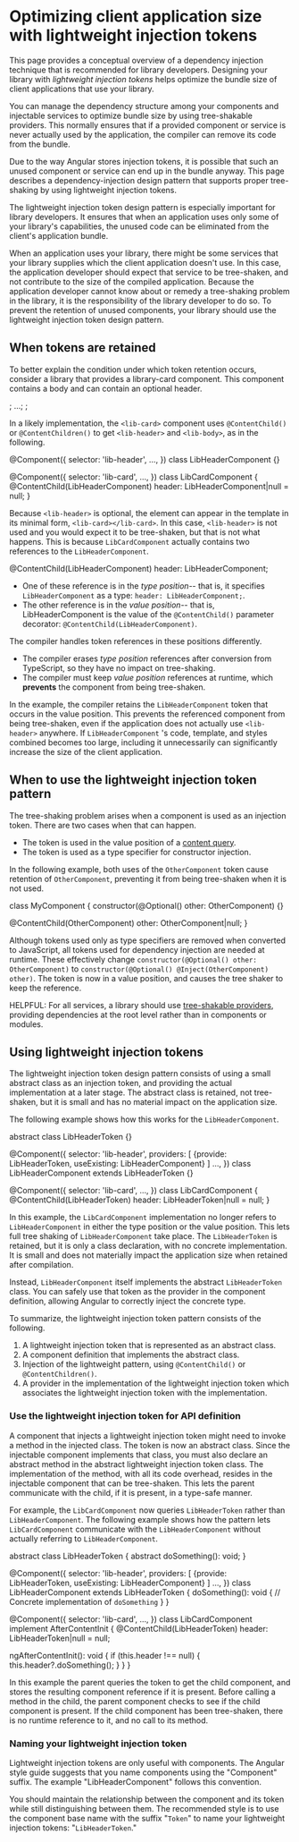 # Optimizing client application size with lightweight injection tokens

This page provides a conceptual overview of a dependency injection technique that is recommended for library developers.
Designing your library with *lightweight injection tokens* helps optimize the bundle size of client applications that use your library.

You can manage the dependency structure among your components and injectable services to optimize bundle size by using tree-shakable providers.
This normally ensures that if a provided component or service is never actually used by the application, the compiler can remove its code from the bundle.

Due to the way Angular stores injection tokens, it is possible that such an unused component or service can end up in the bundle anyway.
This page describes a dependency-injection design pattern that supports proper tree-shaking by using lightweight injection tokens.

The lightweight injection token design pattern is especially important for library developers.
It ensures that when an application uses only some of your library's capabilities, the unused code can be eliminated from the client's application bundle.

When an application uses your library, there might be some services that your library supplies which the client application doesn't use.
In this case, the application developer should expect that service to be tree-shaken, and not contribute to the size of the compiled application.
Because the application developer cannot know about or remedy a tree-shaking problem in the library, it is the responsibility of the library developer to do so.
To prevent the retention of unused components, your library should use the lightweight injection token design pattern.

## When tokens are retained

To better explain the condition under which token retention occurs, consider a library that provides a library-card component.
This component contains a body and can contain an optional header.

<docs-code language="html">

<lib-card>;
  <lib-header>&hellip;</lib-header>;
</lib-card>;

</docs-code>

In a likely implementation, the `<lib-card>` component uses `@ContentChild()` or `@ContentChildren()` to get `<lib-header>` and `<lib-body>`, as in the following.

<docs-code language="typescript" highlight="[12]">
@Component({
  selector: 'lib-header',
  &hellip;,
})
class LibHeaderComponent {}

@Component({
  selector: 'lib-card',
  &hellip;,
})
class LibCardComponent {
  @ContentChild(LibHeaderComponent) header: LibHeaderComponent|null = null;
}

</docs-code>

Because `<lib-header>` is optional, the element can appear in the template in its minimal form, `<lib-card></lib-card>`.
In this case, `<lib-header>` is not used and you would expect it to be tree-shaken, but that is not what happens.
This is because `LibCardComponent` actually contains two references to the `LibHeaderComponent`.

<docs-code language="typescript">
@ContentChild(LibHeaderComponent) header: LibHeaderComponent;
</docs-code>

* One of these reference is in the *type position*-- that is, it specifies `LibHeaderComponent` as a type: `header: LibHeaderComponent;`.
* The other reference is in the *value position*-- that is, LibHeaderComponent is the value of the `@ContentChild()` parameter decorator: `@ContentChild(LibHeaderComponent)`.

The compiler handles token references in these positions differently.

* The compiler erases *type position* references after conversion from TypeScript, so they have no impact on tree-shaking.
* The compiler must keep *value position* references at runtime, which **prevents** the component from being tree-shaken.

In the example, the compiler retains the `LibHeaderComponent` token that occurs in the value position.
This prevents the referenced component from being tree-shaken, even if the application does not actually use `<lib-header>` anywhere.
If `LibHeaderComponent` 's code, template, and styles combined becomes too large, including it unnecessarily can significantly increase the size of the client application.

## When to use the lightweight injection token pattern

The tree-shaking problem arises when a component is used as an injection token.
There are two cases when that can happen.

* The token is used in the value position of a [content query](/guide/components/queries#content-queries).
* The token is used as a type specifier for constructor injection.

In the following example, both uses of the `OtherComponent` token cause retention of `OtherComponent`, preventing it from being tree-shaken when it is not used.

<docs-code language="typescript" highlight="[[2],[4]]">
class MyComponent {
  constructor(@Optional() other: OtherComponent) {}

  @ContentChild(OtherComponent) other: OtherComponent|null;
}
</docs-code>

Although tokens used only as type specifiers are removed when converted to JavaScript, all tokens used for dependency injection are needed at runtime.
These effectively change `constructor(@Optional() other: OtherComponent)` to `constructor(@Optional() @Inject(OtherComponent) other)`.
The token is now in a value position, and causes the tree shaker to keep the reference.

HELPFUL: For all services, a library should use [tree-shakable providers](/guide/di/dependency-injection#providing-dependency), providing dependencies at the root level rather than in components or modules.

## Using lightweight injection tokens

The lightweight injection token design pattern consists of using a small abstract class as an injection token, and providing the actual implementation at a later stage.
The abstract class is retained, not tree-shaken, but it is small and has no material impact on the application size.

The following example shows how this works for the `LibHeaderComponent`.

<docs-code language="typescript" language="[[1],[6],[17]]">
abstract class LibHeaderToken {}

@Component({
  selector: 'lib-header',
  providers: [
    {provide: LibHeaderToken, useExisting: LibHeaderComponent}
  ]
  &hellip;,
})
class LibHeaderComponent extends LibHeaderToken {}

@Component({
  selector: 'lib-card',
  &hellip;,
})
class LibCardComponent {
  @ContentChild(LibHeaderToken) header: LibHeaderToken|null = null;
}
</docs-code>

In this example, the `LibCardComponent` implementation no longer refers to `LibHeaderComponent` in either the type position or the value position.
This lets full tree shaking of `LibHeaderComponent` take place.
The `LibHeaderToken` is retained, but it is only a class declaration, with no concrete implementation.
It is small and does not materially impact the application size when retained after compilation.

Instead, `LibHeaderComponent` itself implements the abstract `LibHeaderToken` class.
You can safely use that token as the provider in the component definition, allowing Angular to correctly inject the concrete type.

To summarize, the lightweight injection token pattern consists of the following.

1. A lightweight injection token that is represented as an abstract class.
1. A component definition that implements the abstract class.
1. Injection of the lightweight pattern, using `@ContentChild()` or `@ContentChildren()`.
1. A provider in the implementation of the lightweight injection token which associates the lightweight injection token with the implementation.

### Use the lightweight injection token for API definition

A component that injects a lightweight injection token might need to invoke a method in the injected class.
The token is now an abstract class. Since the injectable component implements that class, you must also declare an abstract method in the abstract lightweight injection token class.
The implementation of the method, with all its code overhead, resides in the injectable component that can be tree-shaken.
This lets the parent communicate with the child, if it is present, in a type-safe manner.

For example, the `LibCardComponent` now queries `LibHeaderToken` rather than `LibHeaderComponent`.
The following example shows how the pattern lets `LibCardComponent` communicate with the `LibHeaderComponent` without actually referring to `LibHeaderComponent`.

<docs-code language="typescript" highlight="[[3],[13,16],[27]]">
abstract class LibHeaderToken {
  abstract doSomething(): void;
}

@Component({
  selector: 'lib-header',
  providers: [
    {provide: LibHeaderToken, useExisting: LibHeaderComponent}
  ]
  &hellip;,
})
class LibHeaderComponent extends LibHeaderToken {
  doSomething(): void {
    // Concrete implementation of `doSomething`
  }
}

@Component({
  selector: 'lib-card',
  &hellip;,
})
class LibCardComponent implement AfterContentInit {
  @ContentChild(LibHeaderToken) header: LibHeaderToken|null = null;

  ngAfterContentInit(): void {
    if (this.header !== null) {
      this.header?.doSomething();
    }
  }
}
</docs-code>

In this example the parent queries the token to get the child component, and stores the resulting component reference if it is present.
Before calling a method in the child, the parent component checks to see if the child component is present.
If the child component has been tree-shaken, there is no runtime reference to it, and no call to its method.

### Naming your lightweight injection token

Lightweight injection tokens are only useful with components.
The Angular style guide suggests that you name components using the "Component" suffix.
The example "LibHeaderComponent" follows this convention.

You should maintain the relationship between the component and its token while still distinguishing between them.
The recommended style is to use the component base name with the suffix "`Token`" to name your lightweight injection tokens: "`LibHeaderToken`."
